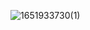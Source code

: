 ![1651933730(1)](https://user-images.githubusercontent.com/68007558/167258589-8bca1a5b-93e4-4e68-a17f-b769251004ae.png)
